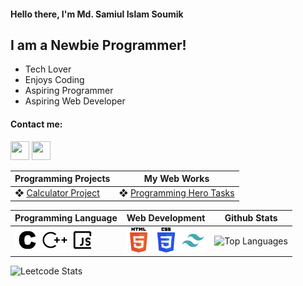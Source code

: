 #### Hello there, I'm Md. Samiul Islam Soumik

## I am a Newbie Programmer!

- Tech Lover
- Enjoys Coding
- Aspiring Programmer
- Aspiring Web Developer

#### Contact me:
<a href="https://www.facebook.com/soumik.shu"><img src="https://www.vectorlogo.zone/logos/facebook/facebook-icon.svg" width="30" height="30"/></a>
<a href="https://www.linkedin.com/in/md-samiul-islam-soumik-29b3582bb"><img src="https://www.vectorlogo.zone/logos/linkedin/linkedin-icon.svg" width="30" height="30"/></a>

Programming Projects | My Web Works
--- | ---
|❖ [Calculator Project](https://github.com/soumik-prime/Calculator-Project) | ❖ [Programming Hero Tasks](https://soumik-ph-tasks.netlify.app/)
<!-- ❖ Become a specialist on Codeforces
❖ Develop my portfolio website independently -->

Programming Language | Web Development | Github Stats
--- | --- | ---
| <img src="assets/c.svg" width="40" height="40"/> <img src="assets/cplusplus.svg" width="40" height="40"/> <img src="assets/javascript-16-svgrepo-com.svg" width="40" height="40"/> | <img src="assets/html-5.svg" width="40" height="40"/> <img src="assets/css-3.svg" width="40" height="40"/> <img src="assets/tailwind.svg" width="40" height="40"/> | ![Top Languages](https://github-readme-stats.vercel.app/api/top-langs/?username=soumik-prime&layout=compact&hide_title=true&hide_border=true&theme=radical)



![Leetcode Stats](https://leetcard.jacoblin.cool/soumik_prime?theme=dark&font=Patrick%20Hand%20SC&ext=contest)
